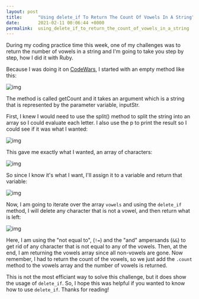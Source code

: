 ```yaml
---
layout: post
title:      "Using delete_if To Return The Count Of Vowels In A String"
date:       2021-02-11 00:06:44 +0000
permalink:  using_delete_if_to_return_the_count_of_vowels_in_a_string
---
```



During my coding practice time this week, one of my challenges was to return the number of vowels in a string and I'm going to take you step by step, how I did it with Ruby. 

Because I was doing it on [CodeWars](http://www.codewars.com), I started with an empty method like this:

![img](https://i.imgur.com/sQDCOHB.png?1[/img])

The method is called getCount and it takes an argument which is a string that is represented by the parameter variable, inputStr.

First, I knew I would need to use the split() method to split the string into an array so I could evaluate each letter. I also use the p to print the result so I could see if it was what I wanted:

![img](https://i.imgur.com/y83hctl.png?1[/img])

This gave me exactly what I wanted, an array of characters:

![img](https://i.imgur.com/kN6cLqH.png?1[/img])

So since I know it's what I want, I'll assign it to a variable and return that variable:

![img](https://i.imgur.com/oo7Ny0x.png?1[/img])

Now,  I am going to iterate over the array ```vowels``` and using the ```delete_if``` method, I will delete any character that is not a vowel, and then return what is left:

![img](https://i.imgur.com/FOaySl3.png[/img])

Here, I am using the "not equal to", (```!=```) and the "and" ampersands (```&&```) to get rid of any character that is not equal to any of the vowels. Then, at the end, I am returning the vowels array since all non-vowels are gone. Now remember, I had to return the count of the vowels, so we just add the ```.count``` method to the vowels array and the number of vowels is returned.

This is not the most efficiant way to solve this challenge, but it does show the usage of ```delete_if```. So, I hope this was helpful if you wanted to know how to use ```delete_if```.  Thanks for reading!



